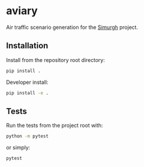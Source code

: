# aviary
Air traffic scenario generation for the [Simurgh](https://github.com/alan-turing-institute/simurgh) project.

## Installation

Install from the repository root directory:
```bash
pip install .
```

Developer install:
```bash
pip install -e .
```

## Tests

Run the tests from the project root with:
```bash
python -m pytest
```

or simply:
```bash
pytest
```
